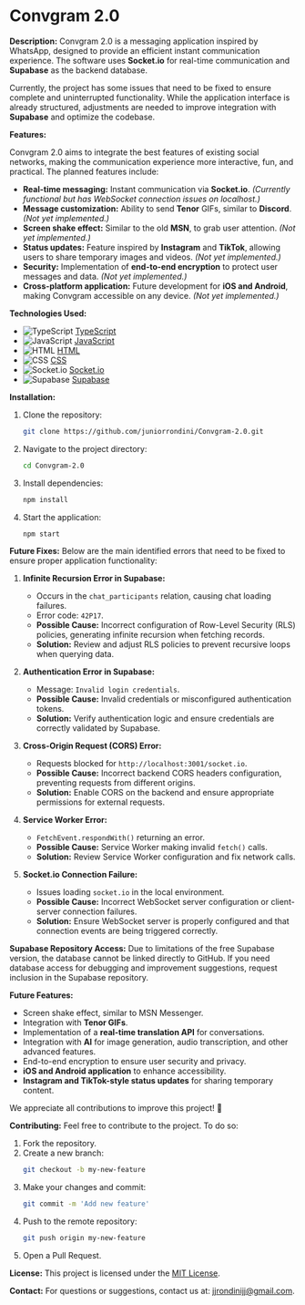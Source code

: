 # Convgram 2.0

**Description:**
Convgram 2.0 is a messaging application inspired by WhatsApp, designed to provide an efficient instant communication experience. The software uses **Socket.io** for real-time communication and **Supabase** as the backend database.

Currently, the project has some issues that need to be fixed to ensure complete and uninterrupted functionality. While the application interface is already structured, adjustments are needed to improve integration with **Supabase** and optimize the codebase.

**Features:**

Convgram 2.0 aims to integrate the best features of existing social networks, making the communication experience more interactive, fun, and practical. The planned features include:

- **Real-time messaging:** Instant communication via **Socket.io**. *(Currently functional but has WebSocket connection issues on localhost.)*
- **Message customization:** Ability to send **Tenor** GIFs, similar to **Discord**. *(Not yet implemented.)*
- **Screen shake effect:** Similar to the old **MSN**, to grab user attention. *(Not yet implemented.)*
- **Status updates:** Feature inspired by **Instagram** and **TikTok**, allowing users to share temporary images and videos. *(Not yet implemented.)*
- **Security:** Implementation of **end-to-end encryption** to protect user messages and data. *(Not yet implemented.)*
- **Cross-platform application:** Future development for **iOS and Android**, making Convgram accessible on any device. *(Not yet implemented.)*

**Technologies Used:**

- ![TypeScript](https://img.shields.io/badge/TypeScript-007ACC?style=for-the-badge&logo=typescript&logoColor=white) [TypeScript](https://www.typescriptlang.org/)
- ![JavaScript](https://img.shields.io/badge/JavaScript-F7DF1E?style=for-the-badge&logo=javascript&logoColor=black) [JavaScript](https://developer.mozilla.org/en-US/docs/Web/JavaScript)
- ![HTML](https://img.shields.io/badge/HTML5-E34F26?style=for-the-badge&logo=html5&logoColor=white) [HTML](https://developer.mozilla.org/en-US/docs/Web/HTML)
- ![CSS](https://img.shields.io/badge/CSS3-1572B6?style=for-the-badge&logo=css3&logoColor=white) [CSS](https://developer.mozilla.org/en-US/docs/Web/CSS)
- ![Socket.io](https://img.shields.io/badge/Socket.io-010101?style=for-the-badge&logo=socket.io&logoColor=white) [Socket.io](https://socket.io/)
- ![Supabase](https://img.shields.io/badge/Supabase-3ECF8E?style=for-the-badge&logo=supabase&logoColor=white) [Supabase](https://supabase.io/)

**Installation:**

1. Clone the repository:
   ```bash
   git clone https://github.com/juniorrondini/Convgram-2.0.git
   ```
2. Navigate to the project directory:
   ```bash
   cd Convgram-2.0
   ```
3. Install dependencies:
   ```bash
   npm install
   ```
4. Start the application:
   ```bash
   npm start
   ```

**Future Fixes:**
Below are the main identified errors that need to be fixed to ensure proper application functionality:

1. **Infinite Recursion Error in Supabase:**
   - Occurs in the `chat_participants` relation, causing chat loading failures.
   - Error code: `42P17`.
   - **Possible Cause:** Incorrect configuration of Row-Level Security (RLS) policies, generating infinite recursion when fetching records.
   - **Solution:** Review and adjust RLS policies to prevent recursive loops when querying data.

2. **Authentication Error in Supabase:**
   - Message: `Invalid login credentials`.
   - **Possible Cause:** Invalid credentials or misconfigured authentication tokens.
   - **Solution:** Verify authentication logic and ensure credentials are correctly validated by Supabase.

3. **Cross-Origin Request (CORS) Error:**
   - Requests blocked for `http://localhost:3001/socket.io`.
   - **Possible Cause:** Incorrect backend CORS headers configuration, preventing requests from different origins.
   - **Solution:** Enable CORS on the backend and ensure appropriate permissions for external requests.

4. **Service Worker Error:**
   - `FetchEvent.respondWith()` returning an error.
   - **Possible Cause:** Service Worker making invalid `fetch()` calls.
   - **Solution:** Review Service Worker configuration and fix network calls.

5. **Socket.io Connection Failure:**
   - Issues loading `socket.io` in the local environment.
   - **Possible Cause:** Incorrect WebSocket server configuration or client-server connection failures.
   - **Solution:** Ensure WebSocket server is properly configured and that connection events are being triggered correctly.

**Supabase Repository Access:**
Due to limitations of the free Supabase version, the database cannot be linked directly to GitHub. If you need database access for debugging and improvement suggestions, request inclusion in the Supabase repository.

**Future Features:**
- Screen shake effect, similar to MSN Messenger.
- Integration with **Tenor GIFs**.
- Implementation of a **real-time translation API** for conversations.
- Integration with **AI** for image generation, audio transcription, and other advanced features.
- End-to-end encryption to ensure user security and privacy.
- **iOS and Android application** to enhance accessibility.
- **Instagram and TikTok-style status updates** for sharing temporary content.

We appreciate all contributions to improve this project! 🚀

**Contributing:**
Feel free to contribute to the project. To do so:

1. Fork the repository.
2. Create a new branch:
   ```bash
   git checkout -b my-new-feature
   ```
3. Make your changes and commit:
   ```bash
   git commit -m 'Add new feature'
   ```
4. Push to the remote repository:
   ```bash
   git push origin my-new-feature
   ```
5. Open a Pull Request.

**License:**
This project is licensed under the [MIT License](https://opensource.org/licenses/MIT).

**Contact:**
For questions or suggestions, contact us at: [jjrondinijj@gmail.com](mailto:jjrondinijj@gmail.com).

